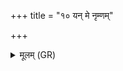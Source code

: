 +++
title = "१० यन् मे नृम्णम्"

+++
<details><summary>मूलम् (GR)</summary>

यन् मे नृम्णं द्रविणं ब्राह्मणं च  
यच् च श्रुतं यच् च रत्नं बिभर्मि ।  
एतन् नो अत्र निधिपानु पातु  
यावद् ऐमि स्त्रीयणमज्मा व्यज्य ॥
</details>